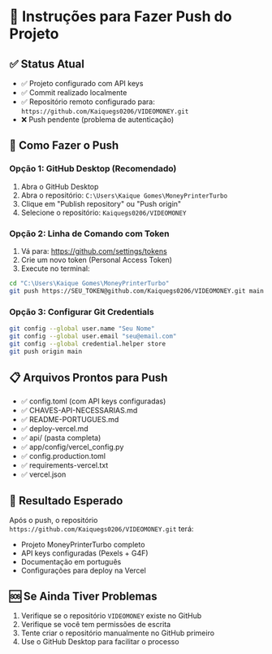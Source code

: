 # 🚀 Instruções para Fazer Push do Projeto

## ✅ Status Atual
- ✅ Projeto configurado com API keys
- ✅ Commit realizado localmente
- ✅ Repositório remoto configurado para: `https://github.com/Kaiquegs0206/VIDEOMONEY.git`
- ❌ Push pendente (problema de autenticação)

## 🔧 Como Fazer o Push

### Opção 1: GitHub Desktop (Recomendado)
1. Abra o GitHub Desktop
2. Abra o repositório: `C:\Users\Kaique Gomes\MoneyPrinterTurbo`
3. Clique em "Publish repository" ou "Push origin"
4. Selecione o repositório: `Kaiquegs0206/VIDEOMONEY`

### Opção 2: Linha de Comando com Token
1. Vá para: https://github.com/settings/tokens
2. Crie um novo token (Personal Access Token)
3. Execute no terminal:
```bash
cd "C:\Users\Kaique Gomes\MoneyPrinterTurbo"
git push https://SEU_TOKEN@github.com/Kaiquegs0206/VIDEOMONEY.git main
```

### Opção 3: Configurar Git Credentials
```bash
git config --global user.name "Seu Nome"
git config --global user.email "seu@email.com"
git config --global credential.helper store
git push origin main
```

## 📋 Arquivos Prontos para Push
- ✅ config.toml (com API keys configuradas)
- ✅ CHAVES-API-NECESSARIAS.md
- ✅ README-PORTUGUES.md
- ✅ deploy-vercel.md
- ✅ api/ (pasta completa)
- ✅ app/config/vercel_config.py
- ✅ config.production.toml
- ✅ requirements-vercel.txt
- ✅ vercel.json

## 🎯 Resultado Esperado
Após o push, o repositório `https://github.com/Kaiquegs0206/VIDEOMONEY.git` terá:
- Projeto MoneyPrinterTurbo completo
- API keys configuradas (Pexels + G4F)
- Documentação em português
- Configurações para deploy na Vercel

## 🆘 Se Ainda Tiver Problemas
1. Verifique se o repositório `VIDEOMONEY` existe no GitHub
2. Verifique se você tem permissões de escrita
3. Tente criar o repositório manualmente no GitHub primeiro
4. Use o GitHub Desktop para facilitar o processo
